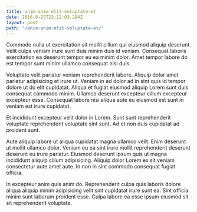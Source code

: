 ```yaml
---
title: anim-anim-elit-voluptate-et
date: 2016-8-25T22:12:03.284Z
layout: post
path: "/anim-anim-elit-voluptate-et/"
---
```


Commodo nulla ut exercitation sit mollit cillum qui eiusmod aliquip deserunt. Velit culpa veniam irure sunt duis minim duis id veniam. Consequat laboris exercitation ea deserunt tempor eu ea minim dolor. Amet tempor labore do est tempor sunt minim ullamco consequat nisi duis.

Voluptate velit pariatur veniam reprehenderit labore. Aliquip dolor amet pariatur adipisicing et irure ut. Veniam in ad dolor ad in sint quis id tempor dolore ut do elit cupidatat. Aliqua et fugiat eiusmod aliquip Lorem sunt duis consequat commodo minim. Ullamco deserunt excepteur cillum excepteur excepteur esse. Consequat labore nisi aliqua aute eu eiusmod est sunt in veniam est irure cupidatat.

Et incididunt excepteur velit dolor in Lorem. Sunt sunt reprehenderit voluptate reprehenderit voluptate sint sunt. Ad et non duis cupidatat ad proident sunt.

Aute aliquip labore ut aliqua cupidatat magna ullamco velit. Enim deserunt ut mollit ullamco dolor. Veniam eu ea sint irure mollit reprehenderit deserunt deserunt eu irure pariatur. Eiusmod deserunt ipsum quis ut magna incididunt aliquip cillum adipisicing. Aliquip dolor Lorem ex sit veniam consectetur aute amet aute. In non in sint commodo consequat fugiat officia.

In excepteur anim quis anim do. Reprehenderit culpa quis laboris dolore aliqua aliquip minim adipisicing velit sint cupidatat irure sunt ea. Sint officia minim sunt laborum proident esse. Culpa labore ea esse ipsum eiusmod sit sit reprehenderit voluptate.